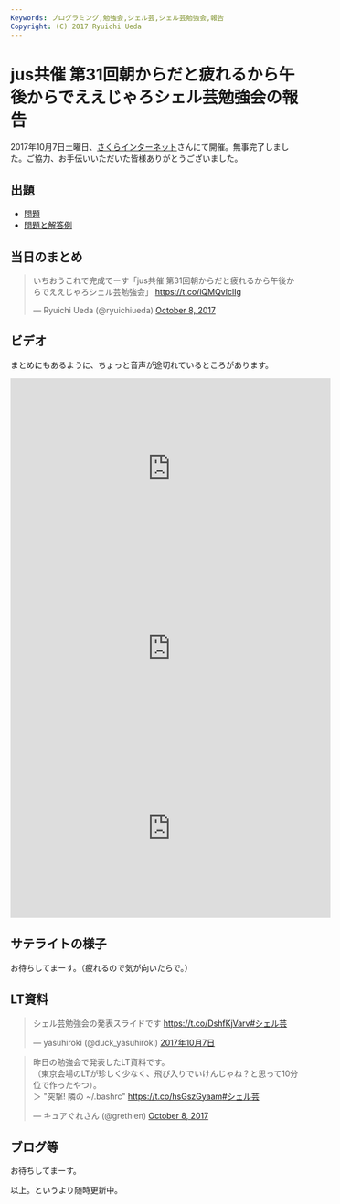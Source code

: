 ```yaml
---
Keywords: プログラミング,勉強会,シェル芸,シェル芸勉強会,報告
Copyright: (C) 2017 Ryuichi Ueda
---
```


# jus共催 第31回朝からだと疲れるから午後からでええじゃろシェル芸勉強会の報告

2017年10月7日土曜日、[さくらインターネット](https://www.sakura.ad.jp/)さんにて開催。無事完了しました。ご協力、お手伝いいただいた皆様ありがとうございました。

## 出題

* [問題](/?post=shellgei_31_q)
* [問題と解答例](/?post=shellgei_31)

## 当日のまとめ

<blockquote class="twitter-tweet" data-partner="tweetdeck"><p lang="ja" dir="ltr">いちおうこれで完成でーす「jus共催 第31回朝からだと疲れるから午後からでええじゃろシェル芸勉強会」 <a href="https://t.co/iQMQvIclIg">https://t.co/iQMQvIclIg</a></p>&mdash; Ryuichi Ueda (@ryuichiueda) <a href="https://twitter.com/ryuichiueda/status/916855056447586304?ref_src=twsrc%5Etfw">October 8, 2017</a></blockquote>
<script async src="//platform.twitter.com/widgets.js" charset="utf-8"></script>

## ビデオ

まとめにもあるように、ちょっと音声が途切れているところがあります。

<iframe width="560" height="315" src="https://www.youtube.com/embed/IGW9tMAwhCc?rel=0&amp;start=340" frameborder="0" allowfullscreen></iframe>

<iframe width="560" height="315" src="https://www.youtube.com/embed/WVh0HZStClE?start=60" frameborder="0" allowfullscreen></iframe>

<iframe width="560" height="315" src="https://www.youtube.com/embed/CagbHIMM55M?start=100" frameborder="0" allowfullscreen></iframe>

## サテライトの様子

お待ちしてまーす。（疲れるので気が向いたらで。）

## LT資料

<blockquote class="twitter-tweet" data-lang="ja"><p lang="ja" dir="ltr">シェル芸勉強会の発表スライドです <a href="https://t.co/DshfKjVarv">https://t.co/DshfKjVarv</a><a href="https://twitter.com/hashtag/%E3%82%B7%E3%82%A7%E3%83%AB%E8%8A%B8?src=hash&amp;ref_src=twsrc%5Etfw">#シェル芸</a></p>&mdash; yasuhiroki (@duck_yasuhiroki) <a href="https://twitter.com/duck_yasuhiroki/status/916590219473838080?ref_src=twsrc%5Etfw">2017年10月7日</a></blockquote>
<script async src="//platform.twitter.com/widgets.js" charset="utf-8"></script>


<blockquote class="twitter-tweet" data-partner="tweetdeck"><p lang="ja" dir="ltr">昨日の勉強会で発表したLT資料です。<br>（東京会場のLTが珍しく少なく、飛び入りでいけんじゃね？と思って10分位で作ったやつ）。<br>＞ &quot;突撃! 隣の ~/.bashrc&quot; <a href="https://t.co/hsGszGyaam">https://t.co/hsGszGyaam</a><a href="https://twitter.com/hashtag/%E3%82%B7%E3%82%A7%E3%83%AB%E8%8A%B8?src=hash&amp;ref_src=twsrc%5Etfw">#シェル芸</a></p>&mdash; キュアぐれさん (@grethlen) <a href="https://twitter.com/grethlen/status/916988398342094849?ref_src=twsrc%5Etfw">October 8, 2017</a></blockquote>

## ブログ等

お待ちしてまーす。

<script async src="//platform.twitter.com/widgets.js" charset="utf-8"></script>



以上。というより随時更新中。
